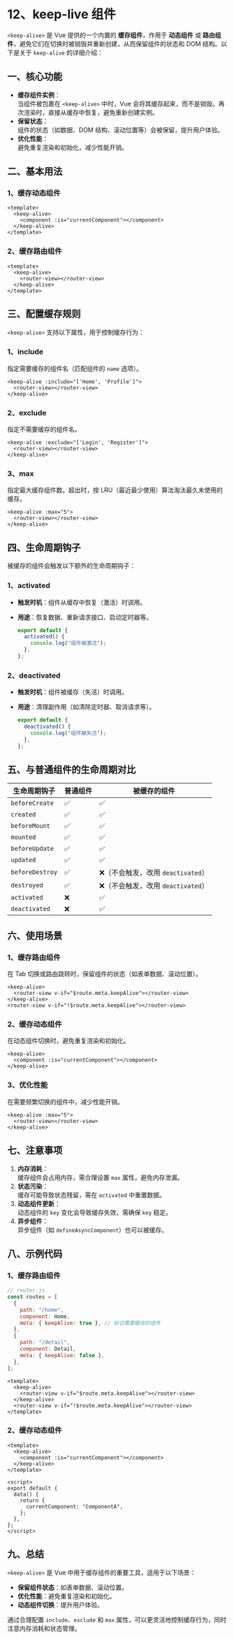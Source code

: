 # 12、keep-live 组件

`<keep-alive>` 是 Vue 提供的一个内置的 **缓存组件**，作用于 **动态组件** 或 **路由组件**，避免它们在切换时被销毁并重新创建，从而保留组件的状态和 DOM 结构。以下是关于 `keep-alive` 的详细介绍：

## 一、核心功能

- **缓存组件实例**：  
  当组件被包裹在 `<keep-alive>` 中时，Vue 会将其缓存起来，而不是销毁。再次渲染时，直接从缓存中恢复，避免重新创建实例。
- **保留状态**：  
  组件的状态（如数据、DOM 结构、滚动位置等）会被保留，提升用户体验。
- **优化性能**：  
  避免重复渲染和初始化，减少性能开销。

## 二、基本用法

### 1、缓存动态组件

```vue
<template>
  <keep-alive>
    <component :is="currentComponent"></component>
  </keep-alive>
</template>
```

### 2、缓存路由组件

```vue
<template>
  <keep-alive>
    <router-view></router-view>
  </keep-alive>
</template>
```

## 三、配置缓存规则

`<keep-alive>` 支持以下属性，用于控制缓存行为：

### 1、include

指定需要缓存的组件名（匹配组件的 `name` 选项）。

```vue
<keep-alive :include="['Home', 'Profile']">
  <router-view></router-view>
</keep-alive>
```

### 2、exclude

指定不需要缓存的组件名。

```vue
<keep-alive :exclude="['Login', 'Register']">
  <router-view></router-view>
</keep-alive>
```

### 3、max

指定最大缓存组件数。超出时，按 LRU（最近最少使用）算法淘汰最久未使用的缓存。

```vue
<keep-alive :max="5">
  <router-view></router-view>
</keep-alive>
```

## 四、生命周期钩子

被缓存的组件会触发以下额外的生命周期钩子：

### 1、activated

- **触发时机**：组件从缓存中恢复（激活）时调用。

- **用途**：恢复数据、重新请求接口、启动定时器等。

  ```javascript
  export default {
    activated() {
      console.log("组件被激活");
    },
  };
  ```

### 2、deactivated

- **触发时机**：组件被缓存（失活）时调用。

- **用途**：清理副作用（如清除定时器、取消请求等）。

  ```javascript
  export default {
    deactivated() {
      console.log("组件被失活");
    },
  };
  ```

## 五、与普通组件的生命周期对比

| **生命周期钩子** | **普通组件** | **被缓存的组件**                   |
| ---------------- | ------------ | ---------------------------------- |
| `beforeCreate`   | ✅           | ✅                                 |
| `created`        | ✅           | ✅                                 |
| `beforeMount`    | ✅           | ✅                                 |
| `mounted`        | ✅           | ✅                                 |
| `beforeUpdate`   | ✅           | ✅                                 |
| `updated`        | ✅           | ✅                                 |
| `beforeDestroy`  | ✅           | ❌（不会触发，改用 `deactivated`） |
| `destroyed`      | ✅           | ❌（不会触发，改用 `deactivated`） |
| `activated`      | ❌           | ✅                                 |
| `deactivated`    | ❌           | ✅                                 |

## 六、使用场景

### 1、缓存路由组件

在 Tab 切换或路由跳转时，保留组件的状态（如表单数据、滚动位置）。

```vue
<keep-alive>
  <router-view v-if="$route.meta.keepAlive"></router-view>
</keep-alive>
<router-view v-if="!$route.meta.keepAlive"></router-view>
```

### 2、缓存动态组件

在动态组件切换时，避免重复渲染和初始化。

```vue
<keep-alive>
  <component :is="currentComponent"></component>
</keep-alive>
```

### 3、优化性能

在需要频繁切换的组件中，减少性能开销。

```vue
<keep-alive :max="5">
  <router-view></router-view>
</keep-alive>
```

## 七、注意事项

1. **内存消耗**：  
   缓存组件会占用内存，需合理设置 `max` 属性，避免内存泄漏。
2. **状态污染**：  
   缓存可能导致状态残留，需在 `activated` 中重置数据。
3. **动态组件更新**：  
   动态组件的 `key` 变化会导致缓存失效，需确保 `key` 稳定。
4. **异步组件**：  
   异步组件（如 `defineAsyncComponent`）也可以被缓存。

## 八、示例代码

### 1、缓存路由组件

```javascript
// router.js
const routes = [
  {
    path: "/home",
    component: Home,
    meta: { keepAlive: true }, // 标记需要缓存的组件
  },
  {
    path: "/detail",
    component: Detail,
    meta: { keepAlive: false },
  },
];
```

```vue
<template>
  <keep-alive>
    <router-view v-if="$route.meta.keepAlive"></router-view>
  </keep-alive>
  <router-view v-if="!$route.meta.keepAlive"></router-view>
</template>
```

### 2、缓存动态组件

```vue
<template>
  <keep-alive>
    <component :is="currentComponent"></component>
  </keep-alive>
</template>

<script>
export default {
  data() {
    return {
      currentComponent: "ComponentA",
    };
  },
};
</script>
```

## 九、总结

`<keep-alive>` 是 Vue 中用于缓存组件的重要工具，适用于以下场景：

- **保留组件状态**：如表单数据、滚动位置。
- **优化性能**：避免重复渲染和初始化。
- **动态组件切换**：提升用户体验。

通过合理配置 `include`、`exclude` 和 `max` 属性，可以更灵活地控制缓存行为，同时注意内存消耗和状态管理。
